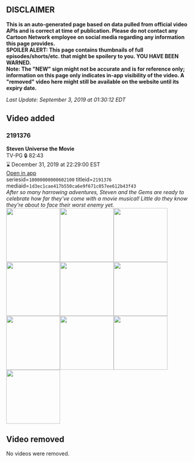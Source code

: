 ## DISCLAIMER
**This is an auto-generated page based on data pulled from official video APIs and is correct at time of publication. Please do not contact any Cartoon Network employee on social media regarding any information this page provides.**  
**SPOILER ALERT: This page contains thumbnails of full episodes/shorts/etc. that might be spoilery to you. YOU HAVE BEEN WARNED.**  
**Note: The "NEW" sign might not be accurate and is for reference only; information on this page only indicates in-app visibility of the video. A "removed" video here might still be available on the website until its expiry date.**  

_Last Update: September 3, 2019 at 01:30:12 EDT_
## Video added
### 2191376
**Steven Universe the Movie**  
TV-PG 🔒 82:43  
⌛ December 31, 2019 at 22:29:00 EST  
[Open in app](https://tinyurl.com/y652pvkc)  
seriesid=`10000000000602100` titleid=`2191376` mediaid=`1d3ec1cae417b550ca6e9f671c057ee612b43f43`  
_After so many harrowing adventures, Steven and the Gems are ready to celebrate how far they've come with a movie musical! Little do they know they're about to face their worst enemy yet._  
<a href="https://s3.amazonaws.com/cartoonorchestrator/2191376_001_1280x720.jpg"><img src="https://s3.amazonaws.com/cartoonorchestrator/2191376_001_640x360.jpg" height="144px" /></a><a href="https://s3.amazonaws.com/cartoonorchestrator/2191376_002_1280x720.jpg"><img src="https://s3.amazonaws.com/cartoonorchestrator/2191376_002_640x360.jpg" height="144px" /></a><a href="https://s3.amazonaws.com/cartoonorchestrator/2191376_003_1280x720.jpg"><img src="https://s3.amazonaws.com/cartoonorchestrator/2191376_003_640x360.jpg" height="144px" /></a><a href="https://s3.amazonaws.com/cartoonorchestrator/2191376_004_1280x720.jpg"><img src="https://s3.amazonaws.com/cartoonorchestrator/2191376_004_640x360.jpg" height="144px" /></a><a href="https://s3.amazonaws.com/cartoonorchestrator/2191376_005_1280x720.jpg"><img src="https://s3.amazonaws.com/cartoonorchestrator/2191376_005_640x360.jpg" height="144px" /></a><a href="https://s3.amazonaws.com/cartoonorchestrator/2191376_006_1280x720.jpg"><img src="https://s3.amazonaws.com/cartoonorchestrator/2191376_006_640x360.jpg" height="144px" /></a><a href="https://s3.amazonaws.com/cartoonorchestrator/2191376_007_1280x720.jpg"><img src="https://s3.amazonaws.com/cartoonorchestrator/2191376_007_640x360.jpg" height="144px" /></a><a href="https://s3.amazonaws.com/cartoonorchestrator/2191376_008_1280x720.jpg"><img src="https://s3.amazonaws.com/cartoonorchestrator/2191376_008_640x360.jpg" height="144px" /></a><a href="https://s3.amazonaws.com/cartoonorchestrator/2191376_009_1280x720.jpg"><img src="https://s3.amazonaws.com/cartoonorchestrator/2191376_009_640x360.jpg" height="144px" /></a><a href="https://s3.amazonaws.com/cartoonorchestrator/2191376_010_1280x720.jpg"><img src="https://s3.amazonaws.com/cartoonorchestrator/2191376_010_640x360.jpg" height="144px" /></a>
## Video removed
No videos were removed.
